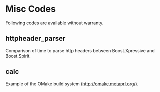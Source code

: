Misc Codes
==========

Following codes are available without warranty.


httpheader_parser
-----------------

Comparison of time to parse http headers between Boost.Xpressive and Boost.Spirit. 


calc
-----------------

Example of the OMake build system (http://omake.metaprl.org/).


